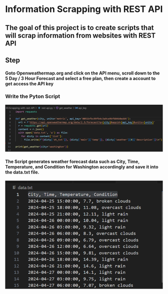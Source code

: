 #  Information Scrapping with REST API

## The goal of this project is to create scripts that will scrap information from websites with REST API

## Step
#### Goto Openweathermap.org and click on the API menu, scroll down to the 5 Day / 3 Hour Forecast and select a free plan, then create a account  to get access the API key 
### Write the Pyton Script
![API script ](./images/scrip-api.png)

#### The Script generates weather forecast data such as City, Time, Temperature, and Condition for Washington accordingly and save it into the  data.txt file.
![Generated data ](./images/api-data.png)